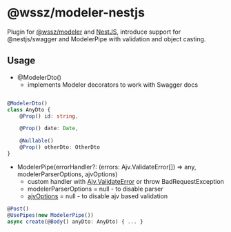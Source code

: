 # @wssz/modeler-nestjs
Plugin for [@wssz/modeler](https://github.com/wszerad/wssz-modeler) and [NestJS](https://github.com/nestjs/nest), introduce support for @nestjs/swagger and ModelerPipe with validation and object casting.

## Usage

* @ModelerDto()
    *  implements Modeler decorators to work with Swagger docs

```ts

@ModelerDto()
class AnyDto {
    @Prop() id: string,

    @Prop() date: Date,

    @Nullable()
    @Prop() otherDto: OtherDto
}

```

* ModelerPipe(errorHandler?: (errors: Ajv.ValidateError[]) => any, modelerParserOptions, ajvOptions)
    * custom handler with [Ajv.ValidateError](https://github.com/epoberezkin/ajv#validation-errors) or throw BadRequestException
    * modelerParserOptions = null - to disable parser
    * [ajvOptions](https://github.com/epoberezkin/ajv#options) = null - to disable ajv based validation 

```ts
@Post()
@UsePipes(new ModelerPipe())
async create(@Body() anyDto: AnyDto) { ... }
```
